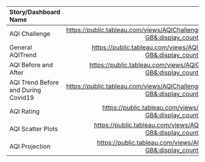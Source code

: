 
| Story/Dashboard Name       | Link    | 
| :------------- | :----------: | 
|  AQI Challenge | https://public.tableau.com/views/AQIChallenge/AQITrendBeforeandDuringCovid19?:language=en-GB&:display_count=y&:origin=viz_share_link   | 
| General AQITrend | https://public.tableau.com/views/AQIChallenge/GeneralAQITrend?:language=en-GB&:display_count=y&:origin=viz_share_link | 
| AQI Before and After | https://public.tableau.com/views/AQIChallenge/AQIBeforeandAfter?:language=en-GB&:display_count=y&:origin=viz_share_link | 
| AQI Trend Before and During Covid19 | https://public.tableau.com/views/AQIChallenge/AQITrendBeforeandDuringCovid19?:language=en-GB&:display_count=y&:origin=viz_share_link | 
| AQI Rating | https://public.tableau.com/views/AQIChallenge/AQIRating?:language=en-GB&:display_count=y&:origin=viz_share_link | 
| AQI Scatter Plots | https://public.tableau.com/views/AQIChallenge/AQIScatterplots?:language=en-GB&:display_count=y&:origin=viz_share_link | 
| AQI Projection | https://public.tableau.com/views/AQIChallenge/AQIProjection?:language=en-GB&:display_count=y&:origin=viz_share_link | 
